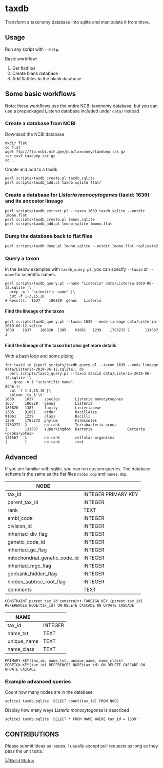 # taxdb
Transform a taxonomy database into sqlite and manipulate it from there.

## Usage

Run any script with `--help`.

Basic workflow:

1. Get flatfiles
2. Create blank database
3. Add flatfiles to the blank database

## Some basic workflows

Note: these workflows use the entire NCBI taxonomy database, but you can use a prepackaged
_Listeria_ database included under `data/` instead.

### Create a database from NCBI

Download the NCBI database

    mkdir flat
    cd flat
    wget ftp://ftp.ncbi.nih.gov/pub/taxonomy/taxdump.tar.gz
    tar zxvf taxdump.tar.gz
    cd ..

Create and add to a taxdb

    perl scripts/taxdb_create.pl taxdb.sqlite
    perl scripts/taxdb_add.pl taxdb.sqlite flat/

### Create a database for _Listeria monocytogenes_ (taxid: 1639) and its ancestor lineage

    perl scripts/taxdb_extract.pl --taxon 1639 taxdb.sqlite --outdir lmono.flat
    perl scripts/taxdb_create.pl lmono.sqlite
    perl scripts/taxdb_add.pl lmono.sqlite lmono.flat

### Dump the database back to flat files

    perl scripts/taxdb_dump.pl lmono.sqlite --outdir lmono.flat.replicate2

### Query a taxon

In the below examples with `taxdb_query.pl`, you can specify `--taxid` or `--name` for scientific names.

    perl scripts/taxdb_query.pl --name "Listeria" data/Listeria-2019-06-12.sqlite |\
      grep -m 1 "scientific name" |\
      cut -f 1-3,15,16
    # Results: `1637    186820  genus   Listeria`

#### Find the lineage of the taxon

    perl scripts/taxdb_query.pl --taxon 1639 --mode lineage data/Listeria-2019-06-12.sqlite
    1639    1637    186820  1385    91061   1239    1783272 2       131567  1

#### Find the lineage of the taxon but also get more details

With a bash loop and some piping

    for taxid in $(perl scripts/taxdb_query.pl --taxon 1639 --mode lineage data/Listeria-2019-06-12.sqlite); do 
      perl scripts/taxdb_query.pl --taxon $taxid data/Listeria-2019-06-12.sqlite |\
        grep -m 1 "scientific name"; 
    done |\
      cut -f 1-3,15,16 |\
      column -ts $'\t'
    1639     1637     species       Listeria monocytogenes
    1637     186820   genus         Listeria
    186820   1385     family        Listeriaceae
    1385     91061    order         Bacillales
    91061    1239     class         Bacilli
    1239     1783272  phylum        Firmicutes
    1783272  2        no rank       Terrabacteria group
    2        131567   superkingdom  Bacteria                Bacteria <prokaryotes>
    131567   1        no rank       cellular organisms
    1        1        no rank       root

## Advanced

If you are familiar with sqlite, you can run custom queries.
The database scheme is the same as the flat files `nodes.dmp` and `names.dmp`.

|**NODE**| |
|--------|-|
|tax\_id |INTEGER  PRIMARY KEY|
|parent\_tax\_id|INTEGER|
|rank    |TEXT|
|embl\_code|INTEGER|
|division\_id|INTEGER|
|inherited\_div\_flag|INTEGER|
|genetic\_code\_id|INTEGER|
|inherited\_gc\_flag|INTEGER|
|mitochondrial\_genetic\_code\_id|INTEGER|
|inherited\_mgc\_flag|INTEGER|
|genbank\_hidden\_flag|INTEGER|
|hidden\_subtree\_root\_flag|INTEGER|
|comments|TEXT|
    CONSTRAINT parent_tax_id_constraint FOREIGN KEY (parent_tax_id) REFERENCES NODE(tax_id) ON DELETE CASCADE ON UPDATE CASCADE

|**NAME**||
|--------|-|
|tax\_id |INTEGER|
|name\_txt|TEXT|
|unique\_name|TEXT|
|name\_class|TEXT|
    PRIMARY KEY(tax_id, name_txt, unique_name, name_class)
    FOREIGN KEY(tax_id) REFERENCES NODE(tax_id) ON DELETE CASCADE ON UPDATE CASCADE

### Example advanced queries

Count how many nodes are in the database

    sqlite3 taxdb.sqlite 'SELECT count(tax_id) FROM NODE

Display how many ways _Listeria monocytogenes_ is described

    sqlite3 taxdb.sqlite 'SELECT * FROM NAME WHERE tax_id = 1639'

## CONTRIBUTIONS

Please submit ideas as issues.  I usually accept pull requests as long as they pass the unit tests.

[![Build Status](https://travis-ci.com/lskatz/taxdb.svg?branch=master)](https://travis-ci.com/lskatz/taxdb)

